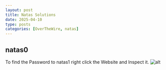 ```yaml
---
layout: post
title: Natas Solutions
date: 2025-04-10
type: posts
categories: [OverTheWire, natas]
---
```

## natas0

To find the Password to natas1 right click the Website and Inspect it.
![alt](/assets/img/natas0.png) 
